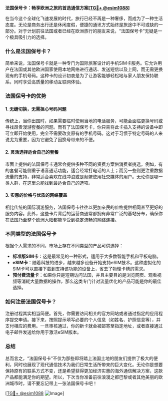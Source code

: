 **法国保号卡：畅享欧洲之旅的首选通信方案[[TG💪+ @esim1088](https://t.me/s/esim1088)]**

在当今这个全球化飞速发展的时代，旅行已经不再是一种奢侈，而成为了一种生活态度。无论是商务出行还是休闲度假，便捷的通讯方式始终是旅途中不可或缺的一部分。对于计划前往法国或者已经在欧洲旅行的朋友来说，“法国保号卡”无疑是一个极具吸引力的选择。

### 什么是法国保号卡？

简单来说，法国保号卡就是一种专门为国际旅客设计的手机SIM卡服务。它允许用户在法国或其他欧洲国家使用本地网络进行通话、发送短信以及上网，而无需更换现有的手机号码。这种卡的设计初衷是为了让游客能够轻松地与家人朋友保持联系，同时享受高质量的移动互联网体验。

### 法国保号卡的优势

#### 1. **无缝切换，无需担心号码问题**
传统上，当你出国时，如果需要临时使用当地的电话服务，可能会面临更换号码或寻找昂贵漫游套餐的问题。而有了法国保号卡，你只需将此卡插入支持的设备中即可立即开始使用，完全不需要改变原有的手机号码。这对于习惯于特定号码的人来说尤为重要，因为它避免了因换号带来的不便。

#### 2. **灵活选择适合自己的套餐**
市面上提供的法国保号卡通常会提供多种不同的资费方案供消费者挑选。例如，有的套餐可能侧重于语音通话功能，适合经常打电话的人士；而另一些则更注重数据流量的支持，非常适合喜欢在线冲浪或是频繁使用社交媒体的用户。无论你是哪一类人群，在这里总能找到最适合自己的选项。

#### 3. **实惠的价格与优质的网络覆盖**
相比传统的国际漫游服务，法国保号卡往往以更加亲民的价格提供相同甚至更好的服务内容。此外，这些卡片背后的运营商通常都拥有非常广泛的基站分布，确保你在法国乃至整个欧洲大陆都能享受到稳定流畅的网络连接。

### 不同类型的法国保号卡

根据个人需求的不同，市场上存在不同类型的产品可供选择：

- **标准版SIM卡**：这是最常见的一种形式，适用于大多数智能手机和平板电脑。
- **eSIM卡**：随着科技的进步，越来越多设备开始支持eSIM技术。这种虚拟化的SIM卡可以直接下载到支持该功能的设备上，省去了物理卡槽的需求。
- **预付费流量卡**：如果你只是短期访问法国，并且主要目的是浏览网页、观看视频等消耗大量数据的操作，那么这类专门针对流量优化的产品可能是你的最佳选择。

### 如何注册法国保号卡？

注册过程其实相当简便。首先，你需要访问相关的官方网站或者通过指定的应用程序提交申请。接下来，按照提示填写必要的个人信息（如姓名、护照信息等），并支付相应的费用。一旦审核通过，你的新卡就会被邮寄至指定地址，或者直接通过电子邮件发送给你用于激活eSIM版本。

### 总结

总而言之，“法国保号卡”不仅为那些即将踏上法国土地的朋友们提供了极大的便利，同时也展现了现代通信技术为我们日常生活所带来的巨大变化。无论你是想要保持原有的联系方式不变，还是希望获得更加经济实惠的海外通信解决方案，这款产品都能满足你的期望。所以，下次当你准备前往浪漫之都巴黎或者其他美丽的欧洲城市时，请不要忘记带上一张法国保号卡吧！

[[TG💪+ @esim1088](https://t.me/s/esim1088) ![Image](https://i.postimg.cc/4NQfJmqS/Snipaste-2025-05-13-00-14-12.png)]